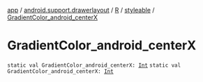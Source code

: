 [app](../../../index.md) / [android.support.drawerlayout](../../index.md) / [R](../index.md) / [styleable](index.md) / [GradientColor_android_centerX](./-gradient-color_android_center-x.md)

# GradientColor_android_centerX

`static val GradientColor_android_centerX: `[`Int`](https://kotlinlang.org/api/latest/jvm/stdlib/kotlin/-int/index.html)
`static val GradientColor_android_centerX: `[`Int`](https://kotlinlang.org/api/latest/jvm/stdlib/kotlin/-int/index.html)